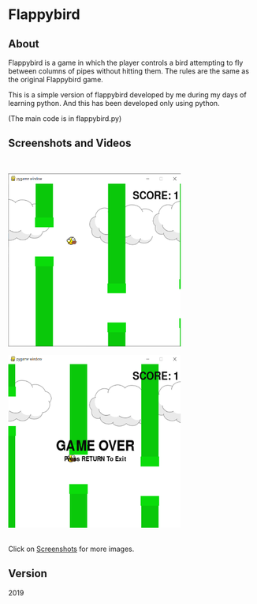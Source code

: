 # Flappybird

## About
<p>Flappybird is a game in which the player controls a bird attempting to fly between columns of pipes without hitting them. The rules are the same as the original Flappybird game.</p>

<p>This is a simple version of flappybird developed by me during my days of learning python. And this has been developed only using python.</p>
<p>(The main code is in flappybird.py)</p>

## Screenshots and Videos
<br>
<p>
  <img src="Screenshots/Screenshot (149).png" height="350" width="350">
</p>
<p>
  <img src="Screenshots/Screenshot (147).png" height="350" width="350">
</p>
<br>
Click on <a href="https://github.com/shree675/Flappybird/tree/master/Screenshots">Screenshots</a> for more images.

## Version
2019
